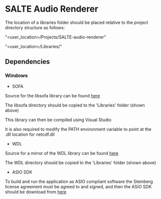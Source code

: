 # SALTE Audio Renderer

The location of a libraries folder should be placed relative to the project
directory structure as follows:

"<user_location>/Projects/SALTE-audio-renderer"

"<user_location>/Libraries/"

## Dependencies

### Windows
- SOFA

Source for the libsofa library can be found [here](https://github.com/sofacoustics/API_Cpp/)

The libsofa directory should be copied to the 'Libraries' folder (shown above)

This library can then be compiled using Visual Studio

It is also required to modify the PATH environment variable to point at the .dll location for netcdf.dll

- WDL

Source for a mirror of the WDL library can be found [here](https://github.com/justinfrankel/WDL/tree/master/WDL)

The WDL directory should be copied to the 'Libraries' folder (shown above)

- ASIO SDK

To build and run the application as ASIO compliant software the Steinberg license agreement must be agreed to and signed,
and then the ASIO SDK should be download from [here](https://www.steinberg.net/en/company/developers.html)
